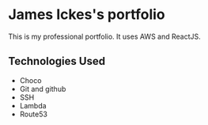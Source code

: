 # James Ickes's portfolio
This is my professional portfolio. It uses AWS and ReactJS.

## Technologies Used
* Choco
* Git and github
* SSH
* Lambda
* Route53
